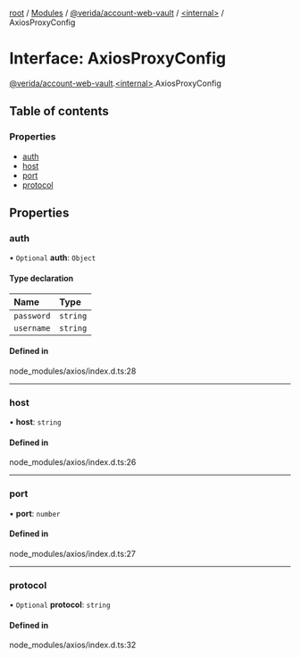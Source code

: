 [root](../README.md) / [Modules](../modules.md) / [@verida/account-web-vault](../modules/verida_account_web_vault.md) / [<internal\>](../modules/verida_account_web_vault._internal_.md) / AxiosProxyConfig

# Interface: AxiosProxyConfig

[@verida/account-web-vault](../modules/verida_account_web_vault.md).[<internal\>](../modules/verida_account_web_vault._internal_.md).AxiosProxyConfig

## Table of contents

### Properties

- [auth](verida_account_web_vault._internal_.AxiosProxyConfig.md#auth)
- [host](verida_account_web_vault._internal_.AxiosProxyConfig.md#host)
- [port](verida_account_web_vault._internal_.AxiosProxyConfig.md#port)
- [protocol](verida_account_web_vault._internal_.AxiosProxyConfig.md#protocol)

## Properties

### auth

• `Optional` **auth**: `Object`

#### Type declaration

| Name | Type |
| :------ | :------ |
| `password` | `string` |
| `username` | `string` |

#### Defined in

node_modules/axios/index.d.ts:28

___

### host

• **host**: `string`

#### Defined in

node_modules/axios/index.d.ts:26

___

### port

• **port**: `number`

#### Defined in

node_modules/axios/index.d.ts:27

___

### protocol

• `Optional` **protocol**: `string`

#### Defined in

node_modules/axios/index.d.ts:32
